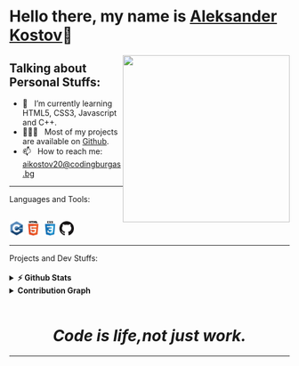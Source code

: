 # Hello there, my name is [Aleksander Kostov](https://github.com/AIKostov20/)👋

<img align="right" height="300" width="300" alt="" src="https://media0.giphy.com/media/VTtANKl0beDFQRLDTh/giphy.gif" />

## Talking about Personal Stuffs:

- 🚀 &nbsp; I’m currently learning HTML5, CSS3, Javascript and C++.
- 👨🏻‍💻 &nbsp; Most of my projects are available on [Github](https://github.com/aikostov20?tab=repositories).
- 📫 &nbsp; How to reach me: aikostov20@codingburgas.bg

<hr/> Languages and Tools:
<br/>
<br/>

<code><img alt="CPP" width="26px" src="https://raw.githubusercontent.com/github/explore/80688e429a7d4ef2fca1e82350fe8e3517d3494d/topics/cpp/cpp.png" ></code>
<code><img alt="HTML5" width="26px" src="https://raw.githubusercontent.com/github/explore/80688e429a7d4ef2fca1e82350fe8e3517d3494d/topics/html/html.png" ></code>
<code><img alt="CSS3" width="26px" src="https://raw.githubusercontent.com/github/explore/80688e429a7d4ef2fca1e82350fe8e3517d3494d/topics/css/css.png" ></code>
<code><img  alt="GitHub" width="26px" src="https://raw.githubusercontent.com/github/explore/78df643247d429f6cc873026c0622819ad797942/topics/github/github.png" ></code>
 <hr/>
Projects and Dev Stuffs:
<br/>
<br/>

<details>	
  <summary><b>⚡ Github Stats</b></summary>

![Grade](https://github-readme-stats.vercel.app/api?username=aikostov20&show_icons=true&theme=radical&count_private=true)
</details>

<details>
  <summary><b> Contribution Graph</b></summary>
  <img src="https://media0.giphy.com/media/d9QiBcfzg64Io/giphy.gif" alt="pac-man">
</details>


<br>
<div align="center">

# <b><i>Code is life,not just work.</i></b>
</div>

<hr/>
